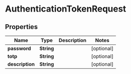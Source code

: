 
# AuthenticationTokenRequest

## Properties
Name | Type | Description | Notes
------------ | ------------- | ------------- | -------------
**password** | **String** |  |  [optional]
**totp** | **String** |  |  [optional]
**description** | **String** |  |  [optional]




